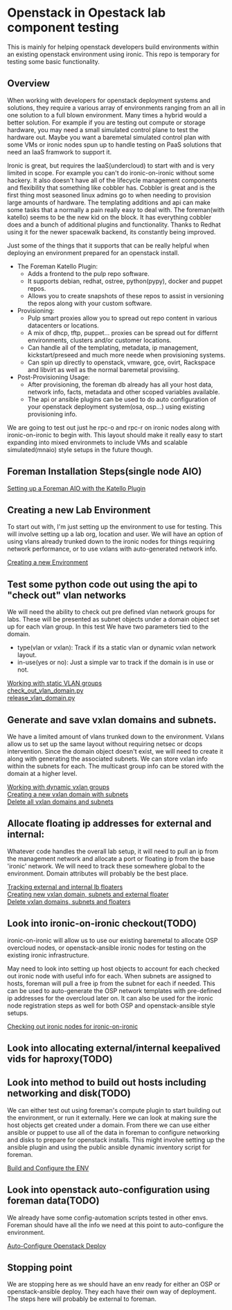 # Openstack in Opestack lab component testing

This is mainly for helping openstack developers build environments within an existing openstack
environment using ironic. This repo is temporary for testing some basic functionality. 


## Overview

When working with developers for openstack deployment systems and solutions, they require
a various array of environments ranging from an all in one solution to a full blown environment.
Many times a hybrid would a better solution.  For example if you are testing out compute or storage
hardware, you may need a small simulated control plane to test the hardware out.  Maybe you want a
baremetal simulated control plan with some VMs or ironic nodes spun up to handle testing on PaaS 
solutions that need an IaaS framwork to support it.  

Ironic is great, but requires the IaaS(undercloud) to start with and is very limited in scope.  For
example you can't do ironic-on-ironic without some hackery.  It also doesn't have all of the lifecycle
management components and flexibility that something like cobbler has.  Cobbler is great and is the 
first thing most seasoned linux admins go to when needing to provision large amounts of hardware. The
templating additions and api can make some tasks that a normally a pain really easy to deal with.  The
foreman(with katello) seems to be the new kid on the block.  It has everything cobbler does and a bunch
of additional plugins and functionality.  Thanks to Redhat using it for the newer spacewalk backend, its
constantly being improved. 

Just some of the things that it supports that can be really helpful when deploying an environment prepared
for an openstack install.

* The Foreman Katello Plugin: 
  * Adds a frontend to the pulp repo software.  
  * It supports debian, redhat, ostree, python(pypy), docker and puppet repos.  
  * Allows you to create snapshots of these repos to assist in versioning the repos along with your custom software.
* Provisioning:
  * Pulp smart proxies allow you to spread out repo content in various datacenters or locations.
  * A mix of dhcp, tftp, puppet... proxies can be spread out for differnt environments, clusters and/or customer locations.
  * Can handle all of the templating, metadata, ip management, kickstart/preseed and much more neede when provisioning systems.
  * Can spin up directly to openstack, vmware, gce, ovirt, Rackspace and libvirt as well as the normal baremetal provisiing.
* Post-Provisioning Usage:
  * After provisioning, the foreman db already has all your host data, network info, facts, metadata and other scoped variables
    available.
  * The api or ansible plugins can be used to do auto configuration of your openstack deployment system(osa, osp...) using 
    existing provisioning info. 


We are going to test out just he rpc-o and rpc-r on ironic nodes along with ironic-on-ironic to begin with. This layout should 
make it really easy to start expanding into mixed environmets to include VMs and scalable simulated(mnaio) style setups in the 
future though.



## Foreman Installation Steps(single node AIO)

[Setting up a Foreman AIO with the Katello Plugin](./install_foreman/README.md)


## Creating a new Lab Environment

To start out with, I'm just setting up the environment to use for testing. This will
involve setting up a lab org, location and user.  We will have an option of using vlans
already trunked down to the ironic nodes for things requiring network performance, or 
to use vxlans with auto-generated network info. 

[Creating a new Environment](./setup_lab_environment/README.md)


## Test some python code out using the api to "check out" vlan networks

We will need the ability to check out pre defined vlan network groups for labs. These will
be presented as subnet objects under a domain object set up for each vlan group. In this test
We have two parameters tied to the domain.

* type(vlan or vxlan): Track if its a static vlan or dynamic vxlan network layout.
* in-use(yes or no): Just a simple var to track if the domain is in use or not.

[Working with static VLAN groups](./static_vlan_tests/README.md)<br>
[check_out_vlan_domain.py](./static_vlan_tests/check_out_vlan_domain.py)<br>
[release_vlan_domain.py](./static_vlan_tests/release_vlan_domain.py)<br>



## Generate and save vxlan domains and subnets.

We have a limited amount of vlans trunked down to the environment. Vxlans allow us to 
set up the same layout without requiring netsec or dcops intervention. Since the domain
object doesn't exist, we will need to create it along with generating the associated 
subnets.  We can store vxlan info within the subnets for each. The multicast group info
can be stored with the domain at a higher level. 

[Working with dynamic vxlan groups](./dynamic_vxlan_tests/README.md)<br>
[Creating a new vxlan domain with subnets](./dynamic_vxlan_tests/create_vxlan_domain.py)<br>
[Delete all vxlan domains and subnets](./dynamic_vxlan_tests/delete_all_vxlan_domains.py)<br>

## Allocate floating ip addresses for external and internal:

Whatever code handles the overall lab setup, it will need to pull an ip from the management
network and allocate a port or floating ip from the base 'ironic' network. We will need
to track these somewhere global to the environment.  Domain attributes will probably be
the best place.

[Tracking external and internal lb floaters](./track_floaters/README.md)<br>
[Creating new vxlan domain, subnets and external floater](./create_domain_with_external_vip.py)<br>
[Delete vxlan domains, subnets and floaters](./delete_all_domains_and_vips.py)<br>


## Look into ironic-on-ironic checkout(TODO)

ironic-on-ironic will allow us to use our existing baremetal to allocate OSP overcloud
nodes, or openstack-ansible ironic nodes for testing on the existing ironic infrastructure.

May need to look into setting up host objects to account for each checked out ironic node with
useful info for each.  When subnets are assigned to hosts, foreman will pull a free ip from
the subnet for each if needed.  This can be used to auto-generate the OSP network templates
with pre-defined ip addresses for the overcloud later on.  It can also be used for the 
ironic node registration steps as well for both OSP and openstack-ansible style setups.

[Checking out ironic nodes for ironic-on-ironic](./ironic_on_ironic/README.md)


## Look into allocating external/internal keepalived vids for haproxy(TODO)

## Look into method to build out hosts including networking and disk(TODO)

We can either test out using foreman's compute plugin to start building out the environment, or
run it externally.  Here we can look at making sure the host objects get created under a domain.
From there we can use either ansible or puppet to use all of the data in foreman to configure
networking and disks to prepare for openstack installs. This might involve setting up the ansible
plugin and using the public ansible dynamic inventory script for foreman. 

[Build and Configure the ENV](./build_and_configure/README.md)


## Look into openstack auto-configuration using foreman data(TODO)

We already have some config-automation scripts tested in other envs.  Foreman should have all the
info we need at this point to auto-configure the environment.  

[Auto-Configure Openstack Deploy](./auto_configure/README.md)


## Stopping point

We are stopping here as we should have an env ready for either an OSP or openstack-ansible deploy.
They each have their own way of deployment.  The steps here will probably be external to foreman.



